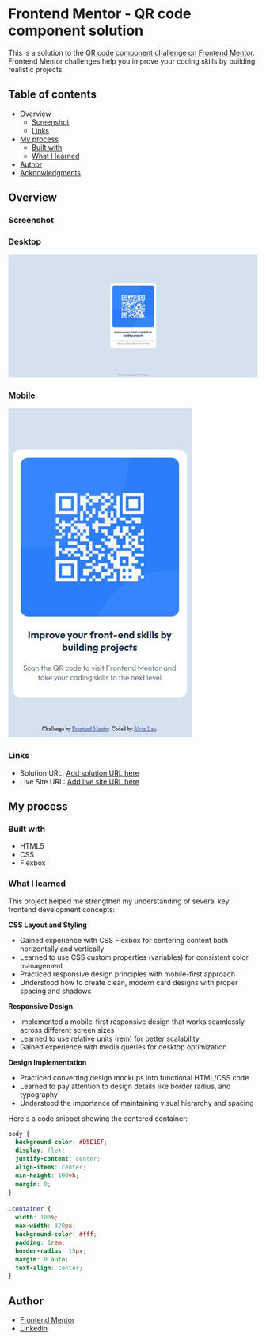 # Frontend Mentor - QR code component solution

This is a solution to the [QR code component challenge on Frontend Mentor](https://www.frontendmentor.io/challenges/qr-code-component-iux_sIO_H). Frontend Mentor challenges help you improve your coding skills by building realistic projects. 

## Table of contents

- [Overview](#overview)
  - [Screenshot](#screenshot)
  - [Links](#links)
- [My process](#my-process)
  - [Built with](#built-with)
  - [What I learned](#what-i-learned)
- [Author](#author)
- [Acknowledgments](#acknowledgments)


## Overview

### Screenshot
### Desktop
![](./screenshot-desktop.jpg)
### Mobile
![](./screenshot-mobile.jpg)

### Links

- Solution URL: [Add solution URL here](https://github.com/AlvinTheDeveloper/frontend-practice-qr-code-component.git)
- Live Site URL: [Add live site URL here](https://alvinthedeveloper.github.io/frontend-practice-qr-code-component/)

## My process

### Built with
- HTML5
- CSS
- Flexbox


### What I learned

This project helped me strengthen my understanding of several key frontend development concepts:



**CSS Layout and Styling**
- Gained experience with CSS Flexbox for centering content both horizontally and vertically
- Learned to use CSS custom properties (variables) for consistent color management
- Practiced responsive design principles with mobile-first approach
- Understood how to create clean, modern card designs with proper spacing and shadows

**Responsive Design**
- Implemented a mobile-first responsive design that works seamlessly across different screen sizes
- Learned to use relative units (rem) for better scalability
- Gained experience with media queries for desktop optimization

**Design Implementation**
- Practiced converting design mockups into functional HTML/CSS code
- Learned to pay attention to design details like border radius, and typography
- Understood the importance of maintaining visual hierarchy and spacing

Here's a code snippet showing the centered container:

```css
body {
  background-color: #D5E1EF;
  display: flex;
  justify-content: center;
  align-items: center;
  min-height: 100vh;
  margin: 0;
}

.container {
  width: 100%;
  max-width: 320px;
  background-color: #fff;
  padding: 1rem;
  border-radius: 15px;
  margin: 0 auto;
  text-align: center;
}
```

## Author
- [Frontend Mentor](https://www.frontendmentor.io/profile/AlvinTheDeveloper)
- [Linkedin](https://www.linkedin.com/in/lau-yat-hay-alvin)

